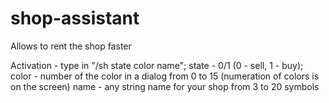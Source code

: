 # shop-assistant
Allows to rent the shop faster

Activation - type in "/sh state color name";
state - 0/1 (0 - sell, 1 - buy);
color - number of the color in a dialog from 0 to 15 (numeration of colors is on the screen)
name - any string name for your shop from 3 to 20 symbols
